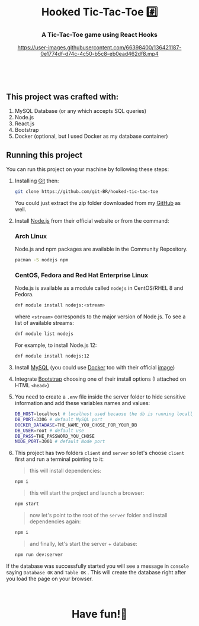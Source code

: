 <div align="center">
  
  # Hooked Tic-Tac-Toe #️⃣
  
  ### A Tic-Tac-Toe game using React Hooks
    
  https://user-images.githubusercontent.com/66398400/136421187-0e1774df-d74c-4c50-b5c8-eb0ead462df8.mp4
  
  
</div>

  <br>
  <br>
  <br>

## This project was crafted with:
 
1. MySQL Database (or any which accepts SQL queries)
2. Node.js
3. React.js
4. Bootstrap
5. Docker (optional, but I used Docker as my database container)


## Running this project

You can run this project on your machine by following these steps:

1. Installing [Git](https://git-scm.com/downloads) then:
    
    ```bash
    git clone https://github.com/git-BR/hooked-tic-tac-toe
    ```
    
    You could just extract the zip folder downloaded from my [GitHub](https://github.com/git-BR/hooked-tic-tac-toe) as well.
    
2. Install [Node.js](https://nodejs.org/en/download/) from their official website or from the command:
    
    ### Arch Linux
    
    Node.js and npm packages are available in the Community Repository.
    
    ```bash
    pacman -S nodejs npm
    
    ```
    
    ### CentOS, Fedora and Red Hat Enterprise Linux
    
    Node.js is available as a module called `nodejs` in CentOS/RHEL 8 and Fedora.
    
    ```bash
    dnf module install nodejs:<stream>
    
    ```
    
    where `<stream>` corresponds to the major version of Node.js. To see a list of available streams:
    
    ```bash
    dnf module list nodejs
    
    ```
    
    For example, to install Node.js 12:
    
    ```bash
    dnf module install nodejs:12
    ```
    
3. Install [MySQL](https://www.mysql.com/downloads/) (you could use [Docker](https://www.docker.com/get-started) too with their official [image](https://hub.docker.com/_/mysql))
4. Integrate [Bootstrap](https://getbootstrap.com/docs/5.1/getting-started/download/) choosing one of their install options (I attached on HTML `<head>`)
5. You need to create a `.env` file inside the server folder to hide sensitive information and add these variables names and values:
    
    ```bash
    DB_HOST=localhost # localhost used because the db is running locally
    DB_PORT=3306 # default MySQL port
    DOCKER_DATABASE=THE_NAME_YOU_CHOSE_FOR_YOUR_DB 
    DB_USER=root # default use
    DB_PASS=THE_PASSWORD_YOU_CHOSE
    NODE_PORT=3001 # default Node port
    ```
    
6. This project has two folders `client` and `server`  so let's choose `client` first and run a terminal pointing to it:
    
    > this will install dependencies:
    > 
    
    ```bash
    npm i
    ```
    
    > this will start the project and launch a browser:
    > 
    
    ```bash
    npm start
    ```
    
    > now let's point to the root of the `server` folder and install dependencies again:
    > 
    
    ```bash
    npm i
    ```
    
    > and finally, let's start the server + database:
    > 
    
    ```bash
    npm run dev:server
    ```
    

If the database was successfully started you will see a message in `console` saying `Database OK` and `Table OK` . This will create the database right after you load the page on your browser.

<br>

<div align="center">

  # Have fun!🎉
  
</div>
